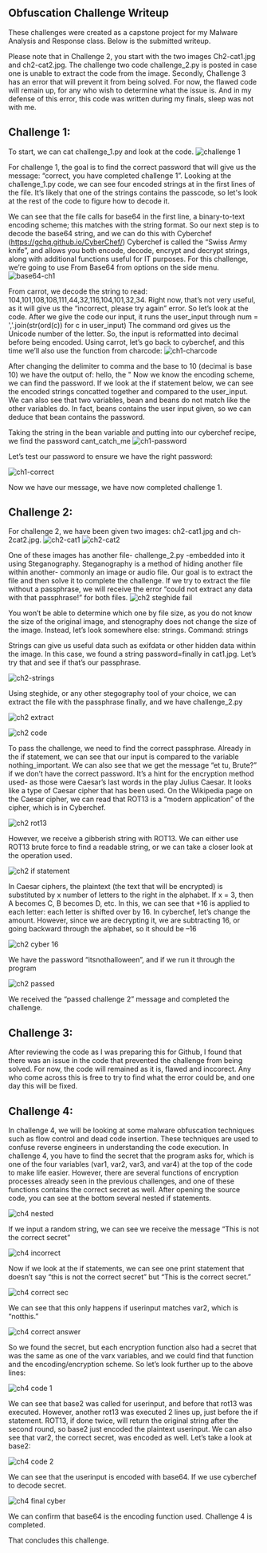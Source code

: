 ## Obfuscation Challenge Writeup
These challenges were created as a capstone project for my Malware Analysis and Response class.  Below is the submitted writeup.  

Please note that in Challenge 2, you start with the two images Ch2-cat1.jpg and ch2-cat2.jpg.  The challenge two code challenge_2.py is posted in case one is unable to extract the code from the image.
Secondly, Challenge 3 has an error that will prevent it from being solved.  For now, the flawed code will remain up, for any who wish to determine what the issue is.  And in my defense of this error, this code was written during my finals, sleep was not with me.   


## Challenge 1:

To start, we can cat challenge_1.py and look at the code.
![challenge 1](https://github.com/M-BECKER2/Code-Obfuscation-Challenge/assets/163598094/7e3f8b49-15a4-45e3-ba65-c5d1d710e47d)

For challenge 1, the goal is to find the correct password that will give us the message: “correct, you have completed challenge 1”.
Looking at the challenge_1.py code, we can see four encoded strings at in the first lines of the
file. It’s likely that one of the strings contains the passcode, so let's look at the rest of the code
to figure how to decode it. 

We can see that the file calls for base64 in the first line, a binary-to-text encoding scheme; this
matches with the string format. So our next step is to decode the base64 string, and we can do
this with Cyberchef (https://gchq.github.io/CyberChef/)
Cyberchef is called the “Swiss Army knife”, and allows you both encode, decode, encrypt and
decrypt strings, along with additional functions useful for IT purposes. For this challenge, we’re
going to use From Base64 from options on the side menu.
![base64-ch1](https://github.com/M-BECKER2/Code-Obfuscation-Challenge/assets/163598094/0bcd2f71-1a5b-497f-b0e2-5c5110f147ca)

From carrot, we decode the string to read: 104,101,108,108,111,44,32,116,104,101,32,34.
Right now, that’s not very useful, as it will give us the “incorrect, please try again” error.
So let’s look at the code.
After we give the code our input, it runs the user_input through
num = ','.join(str(ord(c)) for c in user_input)
The command ord gives us the Unicode number of the letter. So, the input is reformatted into
decimal before being encoded.
Using carrot, let’s go back to cyberchef, and this time we’ll also use the function from charcode:
![ch1-charcode](https://github.com/M-BECKER2/Code-Obfuscation-Challenge/assets/163598094/f7c3ae65-641f-4d55-8944-fb224c469218)

After changing the delimiter to comma and the base to 10 (decimal is base 10) we have the
output of:
hello, the "
Now we know the encoding scheme, we can find the password.
If we look at the if statement below, we can see the encoded strings concatted together and
compared to the user_input. We can also see that two variables, bean and beans do not match
like the other variables do. In fact, beans contains the user input given, so we can deduce that
bean contains the password.

Taking the string in the bean variable and putting into our cyberchef recipe, we find the
password cant_catch_me 
![ch1-password](https://github.com/M-BECKER2/Code-Obfuscation-Challenge/assets/163598094/2b655206-5e23-4c9b-8695-50ffbb1e60b2)

Let’s test our password to ensure we have the right password:

![ch1-correct](https://github.com/M-BECKER2/Code-Obfuscation-Challenge/assets/163598094/89a2d58c-fc5a-4e3e-89cb-0f13a69874d1)

Now we have our message, we have now completed challenge 1.

## Challenge 2:
For challenge 2, we have been given two images: ch2-cat1.jpg and ch-2cat2.jpg. 
![ch2-cat1](https://github.com/M-BECKER2/Code-Obfuscation-Challenge/assets/163598094/251257bc-0a5a-4a29-8be4-aab54370b40d)
![ch2-cat2](https://github.com/M-BECKER2/Code-Obfuscation-Challenge/assets/163598094/8bf4bef0-7a99-4151-b0bf-fd6fc86248e8)

One of these images has another file- challenge_2.py -embedded into it using Steganography.
Steganography is a method of hiding another file within another- commonly an image or audio
file.
Our goal is to extract the file and then solve it to complete the challenge.
If we try to extract the file without a passphrase, we will receive the error “could not extract
any data with that passphrase!” for both files.
![ch2 steghide fail](https://github.com/M-BECKER2/Code-Obfuscation-Challenge/assets/163598094/10253168-19b6-4c45-b18c-84a1b514fc63)

You won’t be able to determine which one by file size, as you do not know the size of the
original image, and stenography does not change the size of the image. Instead, let’s look
somewhere else: strings.
Command: strings <filename>

Strings can give us useful data such as exifdata or other hidden data within the image. In this
case, we found a string password=finally in cat1.jpg. Let’s try that and see if that’s our
passphrase.

![ch2-strings](https://github.com/M-BECKER2/Code-Obfuscation-Challenge/assets/163598094/35121335-20ec-4b14-b7a1-8aea627ce443)

Using steghide, or any other stegography tool of your choice, we can extract the file with the
passphrase finally, and we have challenge_2.py

![ch2 extract](https://github.com/M-BECKER2/Code-Obfuscation-Challenge/assets/163598094/54fd2034-4d93-42ca-99ff-fb2f4bc2b963)

![ch2 code](https://github.com/M-BECKER2/Code-Obfuscation-Challenge/assets/163598094/ed9da96a-d693-4704-a2b7-ed4fe65295e6)

To pass the challenge, we need to find the correct passphrase. Already in the if statement, we
can see that our input is compared to the variable nothing_important.
We can also see that we get the message “et tu, Brute?” if we don’t have the correct password.
It’s a hint for the encryption method used- as those were Caesar’s last words in the play Julius
Caesar. It looks like a type of Caesar cipher that has been used. On the Wikipedia page on the Caesar cipher, we can read that ROT13 is a “modern application” of the cipher, which is in
Cyberchef.

![ch2 rot13](https://github.com/M-BECKER2/Code-Obfuscation-Challenge/assets/163598094/e7b12aa7-7836-44ab-b0f6-e4f2e9576bd5)

However, we receive a gibberish string with ROT13. We can either use ROT13 brute force to
find a readable string, or we can take a closer look at the operation used.

![ch2 if statement](https://github.com/M-BECKER2/Code-Obfuscation-Challenge/assets/163598094/8ba77755-1ba2-47a9-8e8c-b9398a9112eb)

In Caesar ciphers, the plaintext (the text that will be encrypted) is substituted by x number of
letters to the right in the alphabet. If x = 3, then A becomes C, B becomes D, etc. In this, we can
see that +16 is applied to each letter: each letter is shifted over by 16. In cyberchef, let’s
change the amount. However, since we are decrypting it, we are subtracting 16, or going
backward through the alphabet, so it should be –16

![ch2 cyber 16](https://github.com/M-BECKER2/Code-Obfuscation-Challenge/assets/163598094/2d9b13d5-f711-478f-b556-35b6d2ae2535)

We have the password “itsnothalloween”, and if we run it through the program

![ch2 passed](https://github.com/M-BECKER2/Code-Obfuscation-Challenge/assets/163598094/982fba7e-ca7a-4bd5-aed2-f52ba3d0f4f6)


We received the “passed challenge 2” message and completed the challenge.

## Challenge 3:
After reviewing the code as I was preparing this for Github, I found that there was an issue in the code that prevented the challenge from being solved.  For now, the code will remained as it is, flawed and inccorect.  Any who come across this is free to try to find what the error could be, and one day this will be fixed.

## Challenge 4:
In challenge 4, we will be looking at some malware obfuscation techniques such as flow control
and dead code insertion. These techniques are used to confuse reverse engineers in
understanding the code execution.
In challenge 4, you have to find the secret that the program asks for, which is one of the four
variables (var1, var2, var3, and var4) at the top of the code to make life easier. However, there
are several functions of encryption processes already seen in the previous challenges, and one
of these functions contains the correct secret as well.
After opening the source code, you can see at the bottom several nested if statements.

![ch4 nested](https://github.com/M-BECKER2/Code-Obfuscation-Challenge/assets/163598094/1c5704b9-b090-48c5-aaa7-8d5052e4ed05)


If we input a random string, we can see we receive the message “This is not the correct secret”

![ch4 incorrect](https://github.com/M-BECKER2/Code-Obfuscation-Challenge/assets/163598094/77c5d6fa-9a26-46b2-b2ce-ee108b19aeb7)


Now if we look at the if statements, we can see one print statement that doesn’t say “this is not
the correct secret” but “This is the correct secret.” 

![ch4 correct sec](https://github.com/M-BECKER2/Code-Obfuscation-Challenge/assets/163598094/dba7ce80-64e7-4478-b058-5e5d37fb869f)

We can see that this only happens if userinput matches var2, which is “notthis.”

![ch4 correct answer](https://github.com/M-BECKER2/Code-Obfuscation-Challenge/assets/163598094/29d1f1a1-24c3-4ffe-88db-1e31d63c7057)

So we found the secret, but each encryption function also had a secret that was the same as
one of the varx variables, and we could find that function and the encoding/encryption scheme.
So let’s look further up to the above lines:

![ch4 code 1](https://github.com/M-BECKER2/Code-Obfuscation-Challenge/assets/163598094/62e37bb1-db14-488f-9a90-4a1667ed00d8)

We can see that base2 was called for userinput, and before that rot13 was executed. However,
another rot13 was executed 2 lines up, just before the if statement. ROT13, if done twice, will
return the original string after the second round, so base2 just encoded the plaintext userinput.
We can also see that var2, the correct secret, was encoded as well.
Let’s take a look at base2:

![ch4 code 2](https://github.com/M-BECKER2/Code-Obfuscation-Challenge/assets/163598094/039f417f-6b42-4753-a482-66d1cf81b46a)

We can see that the userinput is encoded with base64. If we use cyberchef to decode secret.

![ch4 final cyber](https://github.com/M-BECKER2/Code-Obfuscation-Challenge/assets/163598094/3bd2d5b0-ab6e-4d9a-82d3-87c64db9eaa0)

We can confirm that base64 is the encoding function used. Challenge 4 is completed.

That concludes this challenge.

